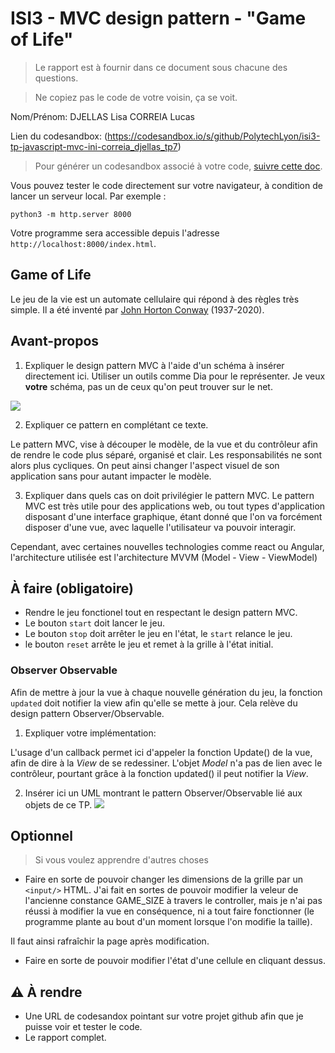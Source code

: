 # ISI3 - MVC design pattern - "Game of Life"

> Le rapport est à fournir dans ce document sous chacune des questions.

> Ne copiez pas le code de votre voisin, ça se voit.

Nom/Prénom: DJELLAS Lisa CORREIA Lucas  

Lien du codesandbox: (https://codesandbox.io/s/github/PolytechLyon/isi3-tp-javascript-mvc-ini-correia_djellas_tp7)

> Pour générer un codesandbox associé à votre code, [suivre cette doc](https://codesandbox.io/docs/importing#import-from-github).

Vous pouvez tester le code directement sur votre navigateur, à condition de lancer un serveur local. Par exemple :

```python3 -m http.server 8000```

Votre programme sera accessible depuis l'adresse `http://localhost:8000/index.html`.



## Game of Life

Le jeu de la vie est un automate cellulaire qui répond à des règles très simple.
Il a été inventé par [John Horton Conway](https://fr.wikipedia.org/wiki/John_Horton_Conway) (1937-2020).

## Avant-propos

1. Expliquer le design pattern MVC à l'aide d'un schéma à insérer directement ici.
Utiliser un outils comme Dia pour le représenter. Je veux **votre** schéma, pas un de ceux qu'on peut trouver sur le net.

![](schema_mvc.png)

2. Expliquer ce pattern en complétant ce texte.

Le pattern MVC, vise à découper le modèle, de la vue et du contrôleur afin de rendre le code plus séparé, organisé et clair.
Les responsabilités ne sont alors plus cycliques.
On peut ainsi changer l'aspect visuel de son application sans pour autant impacter le modèle.

3. Expliquer dans quels cas on doit privilégier le pattern MVC. 
Le pattern MVC est très utile pour des applications web, ou tout types d'application disposant d'une interface graphique, étant donné que l'on va forcément disposer d'une vue, avec laquelle l'utilisateur va pouvoir interagir. 

Cependant, avec certaines nouvelles technologies comme react ou Angular, l'architecture utilisée est l'architecture MVVM (Model - View - ViewModel)

## À faire (obligatoire)

- Rendre le jeu fonctionel tout en respectant le design pattern MVC.
- Le bouton `start` doit lancer le jeu.
- Le bouton `stop` doit arrêter le jeu en l'état, le `start` relance le jeu.
- le bouton `reset` arrête le jeu et remet à la grille à l'état initial.

### Observer Observable

Afin de mettre à jour la vue à chaque nouvelle génération du jeu, la fonction `updated` doit notifier la view afin qu'elle se mette à jour.
Cela relève du design pattern Observer/Observable.

1. Expliquer votre implémentation:

L'usage d'un callback permet ici d'appeler la fonction Update() de la vue, afin de dire à la _View_ de se redessiner.
L'objet _Model_ n'a pas de lien avec le contrôleur, pourtant grâce à la fonction updated() il peut notifier la _View_.

2. Insérer ici un UML montrant le pattern Observer/Observable lié aux objets de ce TP.
![](UML.png)
## Optionnel

> Si vous voulez apprendre d'autres choses

- Faire en sorte de pouvoir changer les dimensions de la grille par un `<input/>` HTML.
J'ai fait en sortes de pouvoir modifier la veleur de l'ancienne constance GAME_SIZE à travers le controller, mais je n'ai pas réussi à 
modifier la vue en conséquence, ni a tout faire fonctionner (le programme plante au bout d'un moment lorsque l'on modifie la taille).

Il faut ainsi rafraîchir la page après modification.
- Faire en sorte de pouvoir modifier l'état d'une cellule en cliquant dessus.

## :warning: À rendre

- Une URL de codesandox pointant sur votre projet github afin que je puisse voir et tester le code.
- Le rapport complet.
